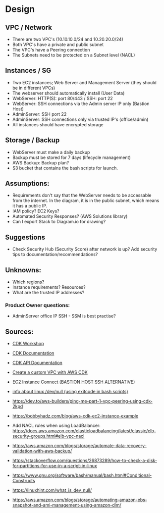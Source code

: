 # Design

## VPC / Network
- There are two VPC's (10.10.10.0/24 and 10.20.20.0/24)
- Both VPC's have a private and public subnet
- The VPC's have a Peering connection
- The Subnets need to be protected on a Subnet level (NACL)

## Instances / SG
- Two EC2 instances; Web Server and Management Server (they should be in different VPCs)
- The webserver should automatically install (User Data)
- WebServer: HTTP(S): port 80/443 / SSH: port 22
- WebServer: SSH connections via the Admin server IP only (Bastion Host)
- AdminServer: SSH port 22
- AdminServer: SSH connections only via trusted IP's (office/admin)
- All instances should have encrypted storage

## Storage / Backup
- WebServer must make a daily backup
- Backup must be stored for 7 days (lifecycle management)
- AWS Backup: Backup plan?
- S3 bucket that contains the bash scripts for launch.

## Assumptions:
- Requirements don't say that the WebServer needs to be accessable from the internet. In the diagram, it is in the public subnet, which means it has a public IP.
- IAM policy? EC2 Keys?
- Automated Security Responses? (AWS Solutions library)
- Can I export Stack to Diagram.io for drawing?

## Suggestions
- Check Security Hub (Security Score) after network is up? Add security tips to documentation/recommendations?

## Unknowns:
- Which regions?
- Instance requirements? Resources?
- What are the trusted IP addresses?

### Product Owner questions:
- AdminServer office IP SSH - SSM is best practise?


## Sources:
- [CDK Workshop](https://cdkworkshop.com/30-python.html)
- [CDK Documentation](https://docs.aws.amazon.com/cdk/v2/guide/home.html)
- [CDK API Documentation](https://docs.aws.amazon.com/cdk/api/v2/)
- [Create a custom VPC with AWS CDK](https://levelup.gitconnected.com/creating-a-custom-vpc-with-aws-cdk-52f8788cb2d5)
- [EC2 Instance Connect (BASTION HOST SSH ALTERNATIVE)](https://aws.amazon.com/de/blogs/compute/new-using-amazon-ec2-instance-connect-for-ssh-access-to-your-ec2-instances/)
- [info about linux /dev/null (using exitcode in bash scripts)](https://linuxhint.com/what_is_dev_null/)

- https://dev.to/aws-builders/ping-me-part-1-vpc-peering-using-cdk-2kpd
- https://bobbyhadz.com/blog/aws-cdk-ec2-instance-example
- Add NACL rules when using LoadBalancer: https://docs.aws.amazon.com/elasticloadbalancing/latest/classic/elb-security-groups.html#elb-vpc-nacl
- https://aws.amazon.com/blogs/storage/automate-data-recovery-validation-with-aws-backup/


- https://stackoverflow.com/questions/26873289/how-to-check-a-disk-for-partitions-for-use-in-a-script-in-linux
- https://www.gnu.org/software/bash/manual/bash.html#Conditional-Constructs
- https://linuxhint.com/what_is_dev_null/
- https://aws.amazon.com/blogs/storage/automating-amazon-ebs-snapshot-and-ami-management-using-amazon-dlm/
